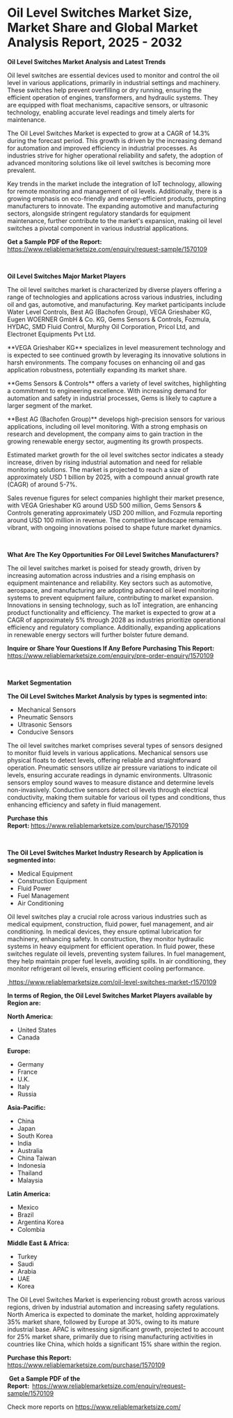 <p><h1>Oil Level Switches Market Size, Market Share and Global Market Analysis Report, 2025 - 2032</h1></p><p><strong>Oil Level Switches Market Analysis and Latest Trends</strong></p>
<p><p>Oil level switches are essential devices used to monitor and control the oil level in various applications, primarily in industrial settings and machinery. These switches help prevent overfilling or dry running, ensuring the efficient operation of engines, transformers, and hydraulic systems. They are equipped with float mechanisms, capacitive sensors, or ultrasonic technology, enabling accurate level readings and timely alerts for maintenance.</p><p>The Oil Level Switches Market is expected to grow at a CAGR of 14.3% during the forecast period. This growth is driven by the increasing demand for automation and improved efficiency in industrial processes. As industries strive for higher operational reliability and safety, the adoption of advanced monitoring solutions like oil level switches is becoming more prevalent.</p><p>Key trends in the market include the integration of IoT technology, allowing for remote monitoring and management of oil levels. Additionally, there is a growing emphasis on eco-friendly and energy-efficient products, prompting manufacturers to innovate. The expanding automotive and manufacturing sectors, alongside stringent regulatory standards for equipment maintenance, further contribute to the market's expansion, making oil level switches a pivotal component in various industrial applications.</p></p>
<p><strong>Get a Sample PDF of the Report:&nbsp;</strong> <a href="https://www.reliablemarketsize.com/enquiry/request-sample/1570109?utm_campaign=3367&utm_medium=2&utm_source=Github&utm_content=ia&utm_term=09042025&utm_id=oil-level-switches">https://www.reliablemarketsize.com/enquiry/request-sample/1570109</a></p>
<p>&nbsp;</p>
<p><strong>Oil Level Switches Major Market Players</strong></p>
<p><p>The oil level switches market is characterized by diverse players offering a range of technologies and applications across various industries, including oil and gas, automotive, and manufacturing. Key market participants include Water Level Controls, Best AG (Bachofen Group), VEGA Grieshaber KG, Eugen WOERNER GmbH & Co. KG, Gems Sensors & Controls, Fozmula, HYDAC, SMD Fluid Control, Murphy Oil Corporation, Pricol Ltd, and Electronet Equipments Pvt Ltd.</p><p>**VEGA Grieshaber KG** specializes in level measurement technology and is expected to see continued growth by leveraging its innovative solutions in harsh environments. The company focuses on enhancing oil and gas application robustness, potentially expanding its market share.</p><p>**Gems Sensors & Controls** offers a variety of level switches, highlighting a commitment to engineering excellence. With increasing demand for automation and safety in industrial processes, Gems is likely to capture a larger segment of the market.</p><p>**Best AG (Bachofen Group)** develops high-precision sensors for various applications, including oil level monitoring. With a strong emphasis on research and development, the company aims to gain traction in the growing renewable energy sector, augmenting its growth prospects.</p><p>Estimated market growth for the oil level switches sector indicates a steady increase, driven by rising industrial automation and need for reliable monitoring solutions. The market is projected to reach a size of approximately USD 1 billion by 2025, with a compound annual growth rate (CAGR) of around 5-7%.</p><p>Sales revenue figures for select companies highlight their market presence, with VEGA Grieshaber KG around USD 500 million, Gems Sensors & Controls generating approximately USD 200 million, and Fozmula reporting around USD 100 million in revenue. The competitive landscape remains vibrant, with ongoing innovations poised to shape future market dynamics.</p></p>
<p>&nbsp;</p>
<p><strong>What Are The Key Opportunities For Oil Level Switches Manufacturers?</strong></p>
<p><p>The oil level switches market is poised for steady growth, driven by increasing automation across industries and a rising emphasis on equipment maintenance and reliability. Key sectors such as automotive, aerospace, and manufacturing are adopting advanced oil level monitoring systems to prevent equipment failure, contributing to market expansion. Innovations in sensing technology, such as IoT integration, are enhancing product functionality and efficiency. The market is expected to grow at a CAGR of approximately 5% through 2028 as industries prioritize operational efficiency and regulatory compliance. Additionally, expanding applications in renewable energy sectors will further bolster future demand.</p></p>
<p><strong>Inquire or Share Your Questions If Any Before Purchasing This Report:</strong> <a href="https://www.reliablemarketsize.com/enquiry/pre-order-enquiry/1570109?utm_campaign=3367&utm_medium=2&utm_source=Github&utm_content=ia&utm_term=09042025&utm_id=oil-level-switches">https://www.reliablemarketsize.com/enquiry/pre-order-enquiry/1570109</a></p>
<p>&nbsp;</p>
<p><strong>Market Segmentation</strong></p>
<p><strong>The Oil Level Switches Market Analysis by types is segmented into:</strong></p>
<p><ul><li>Mechanical Sensors</li><li>Pneumatic Sensors</li><li>Ultrasonic Sensors</li><li>Conducive Sensors</li></ul></p>
<p><p>The oil level switches market comprises several types of sensors designed to monitor fluid levels in various applications. Mechanical sensors use physical floats to detect levels, offering reliable and straightforward operation. Pneumatic sensors utilize air pressure variations to indicate oil levels, ensuring accurate readings in dynamic environments. Ultrasonic sensors employ sound waves to measure distance and determine levels non-invasively. Conductive sensors detect oil levels through electrical conductivity, making them suitable for various oil types and conditions, thus enhancing efficiency and safety in fluid management.</p></p>
<p><strong>Purchase this Report:&nbsp;</strong><a href="https://www.reliablemarketsize.com/purchase/1570109?utm_campaign=3367&utm_medium=2&utm_source=Github&utm_content=ia&utm_term=09042025&utm_id=oil-level-switches">https://www.reliablemarketsize.com/purchase/1570109</a></p>
<p>&nbsp;</p>
<p><strong>The Oil Level Switches Market Industry Research by Application is segmented into:</strong></p>
<p><ul><li>Medical Equipment</li><li>Construction Equipment</li><li>Fluid Power</li><li>Fuel Management</li><li>Air Conditioning</li></ul></p>
<p><p>Oil level switches play a crucial role across various industries such as medical equipment, construction, fluid power, fuel management, and air conditioning. In medical devices, they ensure optimal lubrication for machinery, enhancing safety. In construction, they monitor hydraulic systems in heavy equipment for efficient operation. In fluid power, these switches regulate oil levels, preventing system failures. In fuel management, they help maintain proper fuel levels, avoiding spills. In air conditioning, they monitor refrigerant oil levels, ensuring efficient cooling performance.</p></p>
<p><a href="https://www.reliablemarketsize.com/oil-level-switches-market-r1570109?utm_campaign=3367&utm_medium=2&utm_source=Github&utm_content=ia&utm_term=09042025&utm_id=oil-level-switches">&nbsp;https://www.reliablemarketsize.com/oil-level-switches-market-r1570109</a></p>
<p><strong>In terms of Region, the Oil Level Switches Market Players available by Region are:</strong></p>
<p>
    <p> <strong> North America: </strong>
        <ul>
            <li>United States</li>
            <li>Canada</li>
        </ul>
        </p> 
    <p> <strong> Europe: </strong>
        <ul>
            <li>Germany</li>
            <li>France</li>
            <li>U.K.</li>
            <li>Italy</li>
            <li>Russia</li>
        </ul>
        </p> 
    <p> <strong> Asia-Pacific: </strong>
        <ul>
            <li>China</li>
            <li>Japan</li>
            <li>South Korea</li>
            <li>India</li>
            <li>Australia</li>
            <li>China Taiwan</li>
            <li>Indonesia</li>
            <li>Thailand</li>
            <li>Malaysia</li>
        </ul>
        </p> 
    <p> <strong> Latin America: </strong>
        <ul>
            <li>Mexico</li>
            <li>Brazil</li>
            <li>Argentina Korea</li>
            <li>Colombia</li>
        </ul>
        </p> 
    <p> <strong> Middle East & Africa: </strong>
        <ul>
            <li>Turkey</li>
            <li>Saudi</li>
            <li>Arabia</li>
            <li>UAE</li>
            <li>Korea</li>
        </ul>
    </p>
    </p>
<p><p>The Oil Level Switches Market is experiencing robust growth across various regions, driven by industrial automation and increasing safety regulations. North America is expected to dominate the market, holding approximately 35% market share, followed by Europe at 30%, owing to its mature industrial base. APAC is witnessing significant growth, projected to account for 25% market share, primarily due to rising manufacturing activities in countries like China, which holds a significant 15% share within the region.</p></p>
<p><strong>Purchase this Report: </strong><a href="https://www.reliablemarketsize.com/purchase/1570109?utm_campaign=3367&utm_medium=2&utm_source=Github&utm_content=ia&utm_term=09042025&utm_id=oil-level-switches">https://www.reliablemarketsize.com/purchase/1570109</a></p>
<p>&nbsp;<strong>Get a Sample PDF of the Report:&nbsp;&nbsp;</strong><a href="https://www.reliablemarketsize.com/enquiry/request-sample/1570109?utm_campaign=3367&utm_medium=2&utm_source=Github&utm_content=ia&utm_term=09042025&utm_id=oil-level-switches">https://www.reliablemarketsize.com/enquiry/request-sample/1570109</a></p>
<p><strong></strong></p>
<p>Check more reports on <a href="https://www.reliablemarketsize.com/?utm_campaign=3367&utm_medium=2&utm_source=Github&utm_content=ia&utm_term=09042025&utm_id=oil-level-switches">https://www.reliablemarketsize.com/</a></p>